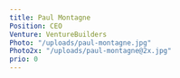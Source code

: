 ```yaml
---
title: Paul Montagne
Position: CEO
Venture: VentureBuilders
Photo: "/uploads/paul-montagne.jpg"
Photo2x: "/uploads/paul-montagne@2x.jpg"
prio: 0
---
```


